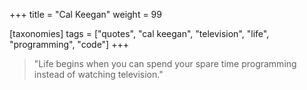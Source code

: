 +++
title = "Cal Keegan"
weight = 99

[taxonomies]
tags = ["quotes", "cal keegan", "television", "life", "programming", "code"]
+++

> "Life begins when you can spend your spare time programming instead of
> watching television."

